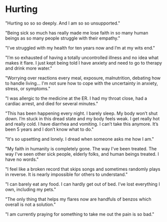 <!--
source: gpt-3 + jph editing
tags: quotations
-->

# Hurting

"Hurting so so so deeply. And I am so so unsupported."

"Being sick so much has really made me lose faith in so many human beings as so many people struggle with their empathy."

"I’ve struggled with my health for ten years now and I’m at my wits end."

"I’m so exhausted of having a totally uncontrolled illness and no idea what makes it flare. I just kept being told I have anxiety and need to go to therapy and drink more water."

"Worrying over reactions every meal, exposure, malnutrition, debating how to handle living… I'm not sure how to cope with the uncertainty in anxiety, stress, or symptoms."

"I was allergic to the medicine at the ER. I had my throat close, had a cardiac arrest, and died for several minutes."

"This has been happening every night. I barely sleep. My body won’t shut down. I’m stuck in this dread state and my body feels weak. I get really hot and really cold. I have diarrhea and vomiting. I can’t take this anymore. It’s been 5 years and I don’t know what to do."

"It's so upsetting and lonely. I dread when someone asks me how I am."

"My faith in humanity is completely gone. The way I've been treated. The way I've seen other sick people, elderly folks, and human beings treated. I have no words."

"I feel like a broken record that skips songs and sometimes randomly plays in reverse. It is nearly impossible for others to understand."

"I can barely eat any food. I can hardly get out of bed. I’ve lost everything I own, including my pets."

"The only thing that helps my flares now are handfuls of benzos which overall is not a solution."

"I am currently praying for something to take me out the pain is so bad."
